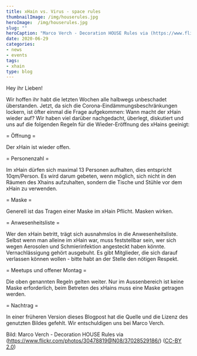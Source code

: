 ```yaml
---
title: xHain vs. Virus - space rules
thumbnailImage: /img/houserules.jpg
heroImage:  /img/houserules.jpg
slug: ""
heroCaption: "Marco Verch - Decoration HOUSE Rules via (https://www.flickr.com/photos/30478819@N08/37028529186/) ([CC-BY 2.0](https://creativecommons.org/licenses/by/2.0/))"
date: 2020-06-29
categories:
- news
- events
tags:
- xhain
type: blog
---
```

Hey ihr Lieben!

Wir hoffen ihr habt die letzten Wochen alle halbwegs unbeschadet überstanden.
Jetzt, da sich die Corona-Eindämmungsbeschränkungen lockern, ist öfter einmal die Frage aufgekommen: Wann macht der xHain wieder auf?
Wir haben viel darüber nachgedacht, überlegt, diskutiert und uns auf die folgenden Regeln für die Wieder-Eröffnung des xHains geeinigt:

= Öffnung =

Der xHain ist wieder offen.

= Personenzahl =

Im xHain dürfen sich maximal 13 Personen aufhalten, dies entspricht 10qm/Person.
Es wird darum gebeten, wenn möglich, sich nicht in den Räumen des Xhains aufzuhalten, sondern die Tische und Stühle vor dem xHain zu verwenden.

= Maske =

Generell ist das Tragen einer Maske im xHain Pflicht. Masken wirken.

= Anwesenheitsliste = 

Wer den xHain betritt, trägt sich ausnahmslos in die Anwesenheitsliste. Selbst wenn man alleine im xHain war, muss feststellbar sein, wer sich wegen Aerosolen und Schmierinfektion angesteckt haben könnte. Vernachlässigung gehört ausgebuht. Es gibt Mitglieder, die sich darauf verlassen können wollen - bitte habt an der Stelle den nötigen Respekt.

= Meetups und offener Montag =

Die oben genannten Regeln gelten weiter. Nur im Aussenbereich ist keine Maske erforderlich, beim Betreten des xHains muss eine Maske getragen werden.

= Nachtrag =

In einer früheren Version dieses Blogpost hat die Quelle und die Lizenz des genutzten Bildes gefehlt.
Wir entschuldigen uns bei Marco Verch.


Bild: Marco Verch - Decoration HOUSE Rules via (https://www.flickr.com/photos/30478819@N08/37028529186/) ([CC-BY 2.0](https://creativecommons.org/licenses/by/2.0/))